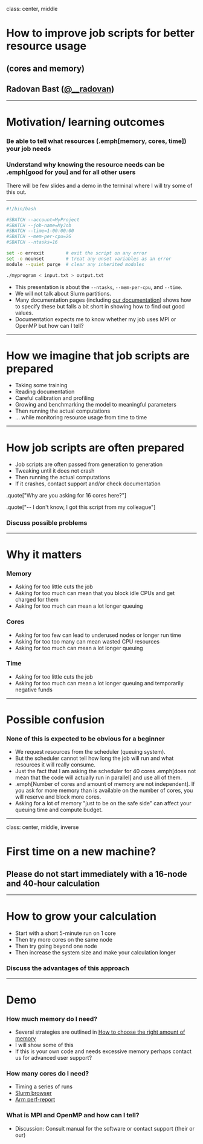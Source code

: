 class: center, middle

# How to improve job scripts for better resource usage

## (cores and memory)

## Radovan Bast ([@__radovan](https://twitter.com/__radovan))

---

# Motivation/ learning outcomes

### Be able to tell what resources (.emph[memory, cores, time]) your job needs

### Understand why knowing the resource needs can be .emph[good for you] and for all other users

There will be few slides and a demo in the terminal where I will try some of this out.

---

```bash
#!/bin/bash

#SBATCH --account=MyProject
#SBATCH --job-name=MyJob
#SBATCH --time=1-00:00:00
#SBATCH --mem-per-cpu=2G
#SBATCH --ntasks=16

set -o errexit        # exit the script on any error
set -o nounset        # treat any unset variables as an error
module --quiet purge  # clear any inherited modules

./myprogram < input.txt > output.txt
```

- This presentation is about the `--ntasks`, `--mem-per-cpu`, and `--time`.
- We will not talk about Slurm partitions.
- Many documentation pages (including [our documentation](https://documentation.sigma2.no))
  shows how to specify these but falls a bit short in showing how to find out good values.
- Documentation expects me to know whether my job uses MPI or OpenMP but how can I tell?

---

# How we imagine that job scripts are prepared

- Taking some training
- Reading documentation
- Careful calibration and profiling
- Growing and benchmarking the model to meaningful parameters
- Then running the actual computations
- ... while monitoring resource usage from time to time

---

# How job scripts are often prepared

- Job scripts are often passed from generation to generation
- Tweaking until it does not crash
- Then running the actual computations
- If it crashes, contact support and/or check documentation

.quote["Why are you asking for 16 cores here?"]

.quote["-- I don't know, I got this script from my colleague"]

### Discuss possible problems

---

# Why it matters

### Memory

- Asking for too little cuts the job
- Asking for too much can mean that you block idle CPUs and get charged for them
- Asking for too much can mean a lot longer queuing


### Cores

- Asking for too few can lead to underused nodes or longer run time
- Asking for too too many can mean wasted CPU resources
- Asking for too much can mean a lot longer queuing


### Time

- Asking for too little cuts the job
- Asking for too much can mean a lot longer queuing and temporarily negative funds

---

# Possible confusion

### None of this is expected to be obvious for a beginner

- We request resources from the scheduler (queuing system).
- But the scheduler cannot tell how long the job will run and what resources it
  will really consume.
- Just the fact that I am asking the scheduler for 40 cores
  .emph[does not mean that the code will actually run in parallel] and use all of them.
- .emph[Number of cores and amount of memory are not independent]. If you ask for more memory
  than is available on the number of cores, you will reserve and block more cores.
- Asking for a lot of memory "just to be on the safe side" can affect your queuing time
  and compute budget.

---

class: center, middle, inverse

# First time on a new machine?

## Please do not start immediately with a 16-node and 40-hour calculation

---

# How to grow your calculation

- Start with a short 5-minute run on 1 core
- Then try more cores on the same node
- Then try going beyond one node
- Then increase the system size and make your calculation longer

### Discuss the advantages of this approach

---

# Demo

### How much memory do I need?

- Several strategies are outlined in
  [How to choose the right amount of memory](https://documentation.sigma2.no/jobs/choosing_memory_settings.html)
- I will show some of this
- If this is your own code and needs excessive memory perhaps contact us for advanced user support?


### How many cores do I need?

- Timing a series of runs
- [Slurm browser](https://documentation.sigma2.no/jobs/monitoring.html)
- [Arm perf-report](https://documentation.sigma2.no/jobs/performance.html)


### What is MPI and OpenMP and how can I tell?

- Discussion: Consult manual for the software or contact support (their or our)
